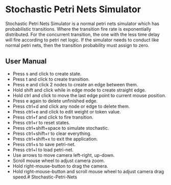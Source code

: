 # Stochastic Petri Nets Simulator
Stochastic Petri Nets Simulator is a normal petri nets simulator which has probabilistic transitions.
Where the transition fire rate is exponentially distributed.
For the concurrent transition, the one with the less time delay will fire according to petri net logic.
If the simulator needs to conduct like normal petri nets, then
the transition probability must assign to zero.

## User Manual
- Press s and click to create state.
- Press t and click to create transition.
- Press e and click 2 nodes to create an edge between them.
- Hold shift and click while in edge mode to create straight edge.
- Hold ctrl and click to move the last edge point to current mouse position.
- Press e again to delete unfinished edge.
- Press ctrl+d and click any node or edge to delete them.
- Press ctrl+e and click to edit weight or token value.
- Press ctrl+f and click to fire transition.
- Press ctrl+r to reset states.
- Press ctrl+shift+space to simulate stochastic.
- Press ctrl+shift+r to clear everything.
- Press ctrl+shift+x to exit the application.
- Press ctrl+s to save petri-net.
- Press ctrl+l to load petri-net.
- Use arrows to move camera left-right, up-down.
- Scroll mouse wheel to adjust camera zoom.
- Hold right-mouse-button to drag the camera.
- Hold right-mouse-button and scroll mouse wheel to adjust camera drag speed.# Stochastic-Petri-Nets
